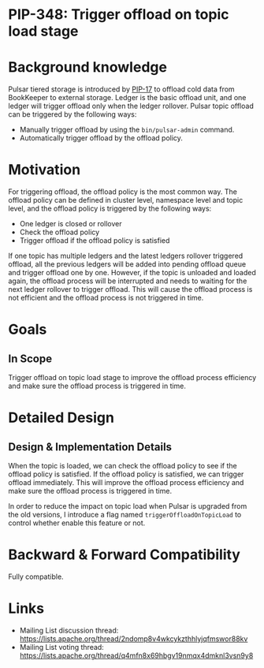 # PIP-348: Trigger offload on topic load stage

# Background knowledge

Pulsar tiered storage is introduced by [PIP-17](https://github.com/apache/pulsar/wiki/PIP-17:-Tiered-storage-for-Pulsar-topics) to offload cold data from BookKeeper to external storage. Ledger is the basic offload unit, and one ledger will trigger offload only when the ledger rollover. Pulsar topic offload can be triggered by the following ways:
- Manually trigger offload by using the `bin/pulsar-admin` command.
- Automatically trigger offload by the offload policy.


# Motivation
For triggering offload, the offload policy is the most common way. The offload policy can be defined in cluster level, namespace level and topic level, and the offload policy is triggered by the following ways:
- One ledger is closed or rollover
- Check the offload policy
- Trigger offload if the offload policy is satisfied

If one topic has multiple ledgers and the latest ledgers rollover triggered offload, all the previous ledgers will be added into pending offload queue and trigger offload one by one. However, if the topic is unloaded and loaded again, the offload process will be interrupted and needs to waiting for the next ledger rollover to trigger offload. This will cause the offload process is not efficient and the offload process is not triggered in time.


# Goals

## In Scope

Trigger offload on topic load stage to improve the offload process efficiency and make sure the offload process is triggered in time.


# Detailed Design

## Design & Implementation Details

When the topic is loaded, we can check the offload policy to see if the offload policy is satisfied. If the offload policy is satisfied, we can trigger offload immediately. This will improve the offload process efficiency and make sure the offload process is triggered in time.

In order to reduce the impact on topic load when Pulsar is upgraded from the old versions, I introduce a flag named `triggerOffloadOnTopicLoad` to control whether enable this feature or not.

# Backward & Forward Compatibility

Fully compatible.

# Links
* Mailing List discussion thread: https://lists.apache.org/thread/2ndomp8v4wkcykzthhlyjqfmswor88kv
* Mailing List voting thread: https://lists.apache.org/thread/q4mfn8x69hbgv19nmqx4dmknl3vsn9y8
